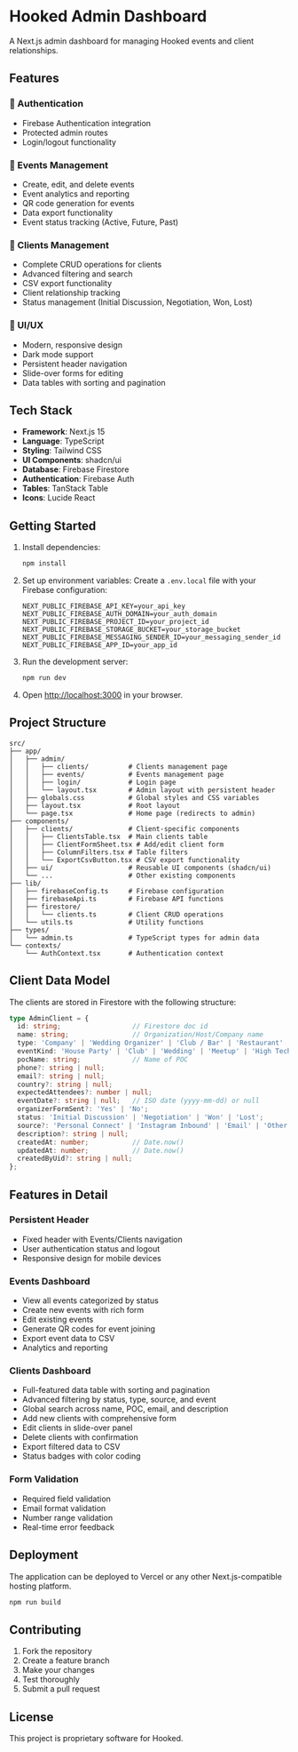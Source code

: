 # Hooked Admin Dashboard

A Next.js admin dashboard for managing Hooked events and client relationships.

## Features

### 🔐 Authentication
- Firebase Authentication integration
- Protected admin routes
- Login/logout functionality

### 📅 Events Management
- Create, edit, and delete events
- Event analytics and reporting
- QR code generation for events
- Data export functionality
- Event status tracking (Active, Future, Past)

### 👥 Clients Management
- Complete CRUD operations for clients
- Advanced filtering and search
- CSV export functionality
- Client relationship tracking
- Status management (Initial Discussion, Negotiation, Won, Lost)

### 🎨 UI/UX
- Modern, responsive design
- Dark mode support
- Persistent header navigation
- Slide-over forms for editing
- Data tables with sorting and pagination

## Tech Stack

- **Framework**: Next.js 15
- **Language**: TypeScript
- **Styling**: Tailwind CSS
- **UI Components**: shadcn/ui
- **Database**: Firebase Firestore
- **Authentication**: Firebase Auth
- **Tables**: TanStack Table
- **Icons**: Lucide React

## Getting Started

1. Install dependencies:
   ```bash
   npm install
   ```

2. Set up environment variables:
   Create a `.env.local` file with your Firebase configuration:
   ```
   NEXT_PUBLIC_FIREBASE_API_KEY=your_api_key
   NEXT_PUBLIC_FIREBASE_AUTH_DOMAIN=your_auth_domain
   NEXT_PUBLIC_FIREBASE_PROJECT_ID=your_project_id
   NEXT_PUBLIC_FIREBASE_STORAGE_BUCKET=your_storage_bucket
   NEXT_PUBLIC_FIREBASE_MESSAGING_SENDER_ID=your_messaging_sender_id
   NEXT_PUBLIC_FIREBASE_APP_ID=your_app_id
   ```

3. Run the development server:
   ```bash
   npm run dev
   ```

4. Open [http://localhost:3000](http://localhost:3000) in your browser.

## Project Structure

```
src/
├── app/
│   ├── admin/
│   │   ├── clients/          # Clients management page
│   │   ├── events/           # Events management page
│   │   ├── login/            # Login page
│   │   └── layout.tsx        # Admin layout with persistent header
│   ├── globals.css           # Global styles and CSS variables
│   ├── layout.tsx            # Root layout
│   └── page.tsx              # Home page (redirects to admin)
├── components/
│   ├── clients/              # Client-specific components
│   │   ├── ClientsTable.tsx  # Main clients table
│   │   ├── ClientFormSheet.tsx # Add/edit client form
│   │   ├── ColumnFilters.tsx # Table filters
│   │   └── ExportCsvButton.tsx # CSV export functionality
│   ├── ui/                   # Reusable UI components (shadcn/ui)
│   └── ...                   # Other existing components
├── lib/
│   ├── firebaseConfig.ts     # Firebase configuration
│   ├── firebaseApi.ts        # Firebase API functions
│   ├── firestore/
│   │   └── clients.ts        # Client CRUD operations
│   └── utils.ts              # Utility functions
├── types/
│   └── admin.ts              # TypeScript types for admin data
└── contexts/
    └── AuthContext.tsx       # Authentication context
```

## Client Data Model

The clients are stored in Firestore with the following structure:

```typescript
type AdminClient = {
  id: string;                  // Firestore doc id
  name: string;                // Organization/Host/Company name
  type: 'Company' | 'Wedding Organizer' | 'Club / Bar' | 'Restaurant' | 'Personal Host' | 'Other Organization';
  eventKind: 'House Party' | 'Club' | 'Wedding' | 'Meetup' | 'High Tech Event' | 'Retreat' | 'Party' | 'Conference';
  pocName: string;             // Name of POC
  phone?: string | null;
  email?: string | null;
  country?: string | null;
  expectedAttendees?: number | null;
  eventDate?: string | null;   // ISO date (yyyy-mm-dd) or null
  organizerFormSent?: 'Yes' | 'No';
  status: 'Initial Discussion' | 'Negotiation' | 'Won' | 'Lost';
  source?: 'Personal Connect' | 'Instagram Inbound' | 'Email' | 'Other' | 'Olim in TLV';
  description?: string | null;
  createdAt: number;           // Date.now()
  updatedAt: number;           // Date.now()
  createdByUid?: string | null;
};
```

## Features in Detail

### Persistent Header
- Fixed header with Events/Clients navigation
- User authentication status and logout
- Responsive design for mobile devices

### Events Dashboard
- View all events categorized by status
- Create new events with rich form
- Edit existing events
- Generate QR codes for event joining
- Export event data to CSV
- Analytics and reporting

### Clients Dashboard
- Full-featured data table with sorting and pagination
- Advanced filtering by status, type, source, and event
- Global search across name, POC, email, and description
- Add new clients with comprehensive form
- Edit clients in slide-over panel
- Delete clients with confirmation
- Export filtered data to CSV
- Status badges with color coding

### Form Validation
- Required field validation
- Email format validation
- Number range validation
- Real-time error feedback

## Deployment

The application can be deployed to Vercel or any other Next.js-compatible hosting platform.

```bash
npm run build
```

## Contributing

1. Fork the repository
2. Create a feature branch
3. Make your changes
4. Test thoroughly
5. Submit a pull request

## License

This project is proprietary software for Hooked.
